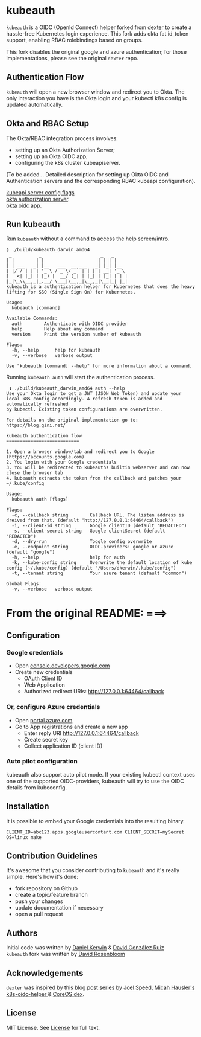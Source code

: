 # kubeauth


`kubeauth` is a OIDC (OpenId Connect) helper forked from [dexter](https://github.com/gini/dexter) to create a hassle-free Kubernetes login experience.
This fork adds okta fat id_token support, enabling RBAC rolebindings based on groups.

This fork disables the original google and azure authentication; for those implementations, please see the original `dexter` repo.

## Authentication Flow

`kubeauth` will open a new browser window and redirect you to Okta. The only interaction you have is the Okta login and your kubectl k8s config is updated automatically.

## Okta and RBAC Setup
The Okta/RBAC integration process involves:   
- setting up an Okta Authorization Server;   
- setting up an Okta OIDC app;   
- configuring the k8s cluster kubeapiserver.   

(To be added... Detailed description for setting up Okta OIDC and Authentication servers and the corresponding RBAC kubeapi configuration).   

[kubeapi server config flags](https://zoom.us/j/7533652875?pwd=RlBSOVZNTjRKdTArMUNqVmc5SkRmZz09)    
[okta authorization server](https://developer.okta.com/docs/concepts/auth-servers/).  
[okta oidc app](https://developer.okta.com/docs/concepts/auth-overview/#openid-connect).  

## Run kubeauth

Run `kubeauth` without a command to access the help screen/intro.

```
❯ ./build/kubeauth_darwin_amd64
 _          _                      _   _     
| |        | |                    | | | |    
| | ___   _| |__   ___  __ _ _   _| |_| |__  
| |/ / | | | '_ \ / _ \/ _` | | | | __| '_ \ 
|   <| |_| | |_) |  __/ (_| | |_| | |_| | | |
|_|\_\\__,_|_.__/ \___|\__,_|\__,_|\__|_| |_|
kubeauth is a authentication helper for Kubernetes that does the heavy
lifting for SSO (Single Sign On) for Kubernetes.

Usage:
  kubeauth [command]

Available Commands:
  auth        Authenticate with OIDC provider
  help        Help about any command
  version     Print the version number of kubeauth

Flags:
  -h, --help      help for kubeauth
  -v, --verbose   verbose output

Use "kubeauth [command] --help" for more information about a command.
```

Running `kubeauth auth` will start the authentication process.

```
 ❯ ./build/kubeauth_darwin_amd64 auth --help
Use your Okta login to get a JWT (JSON Web Token) and update your
local k8s config accordingly. A refresh token is added and automatically refreshed
by kubectl. Existing token configurations are overwritten.

For details on the original implementation go to: https://blog.gini.net/

kubeauth authentication flow
===========================

1. Open a browser window/tab and redirect you to Google (https://accounts.google.com)
2. You login with your Google credentials
3. You will be redirected to kubeauths builtin webserver and can now close the browser tab
4. kubeauth extracts the token from the callback and patches your ~/.kube/config

Usage:
  kubeauth auth [flags]

Flags:
  -c, --callback string        Callback URL. The listen address is dreived from that. (default "http://127.0.0.1:64464/callback")
  -i, --client-id string       Google clientID (default "REDACTED")
  -s, --client-secret string   Google clientSecret (default "REDACTED")
  -d, --dry-run                Toggle config overwrite
  -e, --endpoint string        OIDC-providers: google or azure (default "google")
  -h, --help                   help for auth
  -k, --kube-config string     Overwrite the default location of kube config (~/.kube/config) (default "/Users/dkerwin/.kube/config")
  -t, --tenant string          Your azure tenant (default "common")

Global Flags:
  -v, --verbose   verbose output
```


# From the original README: ===>

## Configuration
### Google credentials

  -  Open [console.developers.google.com](https://console.developers.google.com)
  -  Create new credentials
      - OAuth Client ID
      - Web Application
      - Authorized redirect URIs: http://127.0.0.1:64464/callback

### Or, configure Azure credentials

  -  Open [portal.azure.com](https://portal.azure.com)
  -  Go to App registrations and create a new app
      - Enter reply URI http://127.0.0.1:64464/callback
      - Create secret key
      - Collect application ID (client ID)

### Auto pilot configuration
kubeauth also support auto pilot mode. If your existing kubectl context uses one of the supported OIDC-providers, kubeauth will try to use the OIDC details from kubeconfig.

## Installation



It is possible to embed your Google credentials into the resulting binary.

```
CLIENT_ID=abc123.apps.googleusercontent.com CLIENT_SECRET=mySecret OS=linux make
```

## Contribution Guidelines

It's awesome that you consider contributing to `kubeauth` and it's really simple. Here's how it's done:

  - fork repository on Github
  - create a topic/feature branch
  - push your changes
  - update documentation if necessary
  - open a pull request

## Authors

Initial code was written by [Daniel Kerwin](mailto:daniel@gini.net) & [David González Ruiz](mailto:david@gini.net)   
`kubeauth` fork was written by [David Rosenbloom](mailto:david.rosenbloom@pm.me)

## Acknowledgements

`dexter` was inspired by this [blog post series](https://thenewstack.io/tag/Kubernetes-SSO-series) by [Joel Speed](https://thenewstack.io/author/joel-speed/), [Micah Hausler's k8s-oidc-helper
](https://github.com/micahhausler/k8s-oidc-helper) & [CoreOS dex](https://github.com/coreos/dex).

## License

MIT License. See [License](/LICENSE) for full text.

